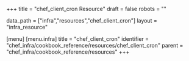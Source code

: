 +++
title = "chef_client_cron Resource"
draft = false
robots = ""

data_path = ["infra","resources","chef_client_cron"]
layout = "infra_resource"


[menu]
  [menu.infra]
    title = "chef_client_cron"
    identifier = "chef_infra/cookbook_reference/resources/chef_client_cron"
    parent = "chef_infra/cookbook_reference/resources"
+++

<!-- The contents of this page are automatically generated from the chef_client_cron.yaml file in the data directory. -->
<!-- To suggest a change, edit the https://github.com/chef/chef/blob/master/lib/chef/resource/chef_client_cron.rb file
      and submit a pull request to the https://github.com/chef/chef repository. -->
